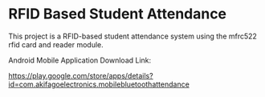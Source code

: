 # RFID Based Student Attendance
This project is a RFID-based student attendance system using the mfrc522 rfid card and reader module.

Android Mobile Application Download Link:

https://play.google.com/store/apps/details?id=com.akifagoelectronics.mobilebluetoothattendance
